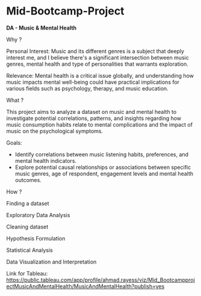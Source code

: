 # Mid-Bootcamp-Project

**DA - Music & Mental Health**



Why  ?

Personal Interest: Music and its different genres is a subject that deeply interest me, and I believe there's a significant intersection between music genres, mental health and type of personalities that warrants exploration.

Relevance: Mental health is a critical issue globally, and understanding how music impacts mental well-being could have practical implications for various fields such as psychology, therapy, and music education.



What ?

This project aims to analyze a dataset on music and mental health to investigate potential correlations, patterns, and insights regarding how music consumption habits relate to mental complications and the impact of music on the psychological symptoms.

Goals:
- Identify correlations between music listening habits, preferences, and mental health indicators.
- Explore potential causal relationships or associations between specific music genres, age of respondent, engagement levels and mental health outcomes.



How  ?

Finding a dataset

Exploratory Data Analysis

Cleaning dataset

Hypothesis Formulation

Statistical Analysis

Data Visualization and Interpretation

Link for Tableau:
https://public.tableau.com/app/profile/ahmad.rayess/viz/Mid_BootcampprojectMusicAndMentalHealth/MusicAndMentalHealth?publish=yes
